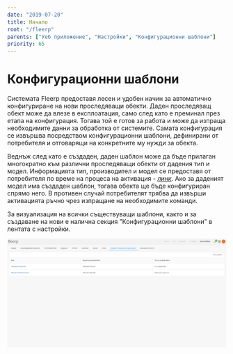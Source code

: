 ```yaml
---
date: "2019-07-20"
title: Начало
root: "/fleerp"
parents: ["Уеб приложение", "Настройки", "Конфигурационни шаблони"]
priority: 65
---
```


# Конфигурационни шаблони

Системата Fleerp предоставя лесен и удобен начин за автоматично конфигуриране на нови проследяващи обекти.
Даден проследяващ обект може да влезе в експлоатация, само след като е преминал през етапа на конфигурация.
Тогава той е готов за работа и може да изпраща необходимите данни за обработка от системите.
Самата конфигурация се извършва посредством конфигурационни шаблони, дефинирани от потребителя и отговарящи на конкретните му нужди за обекта.

Веднъж след като е създаден, даден шаблон може да бъде прилаган многократно към различни проследяващи обекти от дадения тип и модел.
Информацията тип, производител и модел се предоставя от потребителя по време на процеса на активация - *[линк](../../../docs/get-started/tracker-activation/tracking-devices)*.
Ако за даденият модел има създаден шаблон, тогава обекта ще бъде конфигуриран спрямо него. В противен случай потребителят
трябва да извърши активацията ръчно чрез изпращане на необходимите команди.

За визуализация на всички съществуващи шаблони, както и за създаване на нови е налична секция "Конфигурационни шаблони" в лентата с настройки.

![ConfigurationTemplates](config-templates-bg.png)
